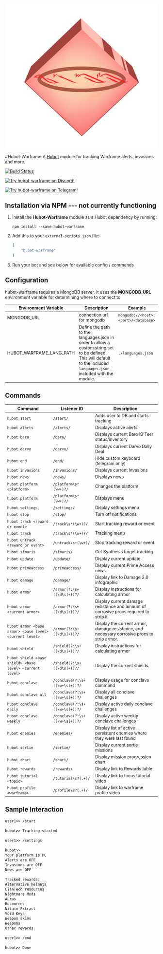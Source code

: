 ![Genesis Avatar](resources/images/cephalontransparent.png)

#Hubot-Warframe
A [Hubot](https://hubot.github.com/) module for tracking Warframe alerts, invasions and more.

[![Build Status](https://travis-ci.org/pabletos/Hubot-Warframe.svg)](https://travis-ci.org/pabletos/Hubot-Warframe)

[![Try hubot-warframe on Discord!](https://discordapp.com/api/servers/146691885363232769/widget.png?style=banner)](https://discord.gg/0onjYYKuUBE52UTL)  

[![Try hubot-warframe on Telegram!](https://img.shields.io/badge/Telegram-Beta%20War%20Bot-279DD8.svg)](https://telegram.me/betawarbot)

## Installation via NPM --- not currently functioning

1. Install the __Hubot-Warframe__ module as a Hubot dependency by running:

    ```
    npm install --save hubot-warframe
    ```

2. Add this to your `external-scripts.json` file:

    ```json
    [
        "hubot-warframe"
    ]
    ```

3. Run your bot and see below for available config / commands

## Configuration

hubot-warframe requires a MongoDB server. It uses the **MONGODB_URL** environment variable for determining where to connect to

Environment Variable | Description | Example
--- | --- | ---
MONGODB_URL | connection url for mongodb | `mongodb://<host>:<port>/<database>`
HUBOT_WARFRAME_LANG_PATH | Define the path to the languages.json in order to allow a custom string set to be defined. This will default to the included `languages.json` included with the module. | `./languages.json`

## Commands

Command | Listener ID | Description
--- | ------- | ---
`hubot start` | `/start/` | Adds user to DB and starts tracking
`hubot alerts` | `/alerts/` | Displays active alerts
`hubot baro` | `/baro/` | Displays current Baro Ki'Teer status/inventory
`hubot darvo` | `/darvo/` | Displays current Darvo Daily Deal
`hubot end` | `/end/` | Hide custom keyboard (telegram only)
`hubot invasions` | `/invasions/` | Displays current Invasions
`hubot news` | `/news/` | Displays news
`hubot platform <platform>` | `/platform\s*(\w+)?/` | Changes the platform
`hubot platform` | `/platform\s*(\w+)?/` | Displays menu
`hubot settings` | `/settings/` | Display settings menu
`hubot stop` | `/stop/` | Turn off notifications
`hubot track <reward or event>` | `/track\s*(\w+)?/` | Start tracking reward or event
`hubot track` | `/track\s*(\w+)?/` | Tracking menu
`hubot untrack <reward or event>` | `/untrack\s+(\w+)/` | Stop tracking reward or event
`hubot simaris` | `/simaris/` | Get Synthesis target tracking
`hubot update` | `/update/` | Display current update
`hubot primeaccess` | `/primeaccess/` | Display current Prime Access news
`hubot damage` | `/damage/` | Display link to Damage 2.0 infographic
`hubot armor`  | `/armor(?:\s+([\d\s]+))?/` | Display instructions for calculating armor
`hubot armor <current armor>` | `/armor(?:\s+([\d\s]+))?/`  | Display current damage resistance and amount of corrosive procs required to strip it
`hubot armor <base armor> <base level> <current level>` | `/armor(?:\s+([\d\s]+))?/` |  Display the current armor, damage resistance, and necessary corrosive procs to strip armor.
`hubot shield`  | `/shield(?:\s+([\d\s]+))?/` | Display instructions for calculating armor
`hubot shield <base shield> <base level> <current level>` | `/shield(?:\s+([\d\s]+))?/` |  Display the current shields.
`hubot conclave` | `/conclave(?:\s+([\w+\s]+))?/` | Display usage for conclave command
`hubot conclave all` | `/conclave(?:\s+([\w+\s]+))?/` | Display all conclave challenges
`hubot conclave daily` | `/conclave(?:\s+([\w+\s]+))?/` | Display active daily conclave challenges
`hubot conclave weekly` | `/conclave(?:\s+([\w+\s]+))?/` | Display active weekly conclave challenges
`hubot enemies` | `/enemies/` | Display list of active persistent enemies where they were last found
`hubot sortie` | `/sortie/` | Display current sortie missions
`hubot chart` | `/chart/` | Display mission progression chart
`hubot rewards` | `/rewards/` | Display link to Rewards table
`hubot tutorial <topic>` | `/tutorial\s?(.+)/` | Display link to focus tutorial video
`hubot profile <warframe>` | `/profile\s?(.+)/` | Display link to warframe profile video

## Sample Interaction

```
user1>> /start

hubot>> Tracking started

user1>> /settings

hubot>> 
Your platform is PC
Alerts are OFF
Invasions are OFF
News are OFF

Tracked rewards:
Alternative helmets
ClanTech resources
Nightmare Mods
Auras
Resources
Nitain Extract
Void Keys
Weapon skins
Weapons
Other rewards

user1>> /end

hubot>> Done

```
